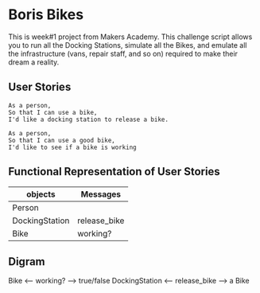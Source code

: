 # Boris Bikes
This is week#1 project from Makers Academy. This challenge script allows you to run all the Docking Stations, simulate all the Bikes, and emulate all the infrastructure (vans, repair staff, and so on) required to make their dream a reality.

## User Stories
```
As a person,
So that I can use a bike,
I'd like a docking station to release a bike.

As a person,
So that I can use a good bike,
I'd like to see if a bike is working
```

## Functional Representation of User Stories
objects|Messages|
-------|--------|
Person|
DockingStation| release_bike
Bike| working?


## Digram 
Bike <-- working? --> true/false
DockingStation <-- release_bike --> a Bike
